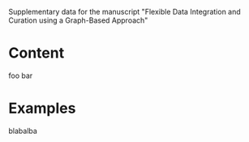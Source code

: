 Supplementary data for the manuscript "Flexible Data Integration and Curation using a Graph-Based Approach"

# Content

foo bar

# Examples

blabalba
